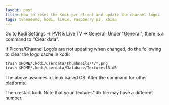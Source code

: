 ```yaml
---
layout: post
title: How to reset the Kodi pvr client and update the channel logos
tags: tvheadend, kodi, linux, raspberry pi, xbian
---
```


Go to Kodi Settings -> PVR & Live TV -> General. Under "General", there is a command to "Clear data".

If Picons/Channel Logo’s are not updating when changed, do the following to clear the logo cache in kodi:

```
trash $HOME/.kodi/userdata/Thumbnails/*/*.png
trash $HOME/.kodi/userdata/Database/Textures13.dB
```

The above assumes a Linux based OS. Alter the command for other platforms.

Then restart kodi. Note that your Textures*.db file may have a different number.
